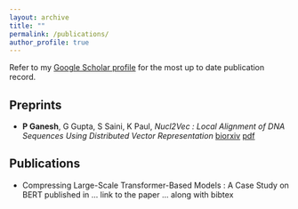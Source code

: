 ```yaml
---
layout: archive
title: ""
permalink: /publications/
author_profile: true
---
```


Refer to my [Google Scholar profile](https://scholar.google.co.in/citations?user=Xd5QJoEAAAAJ&hl=en&oi=ao) for the most up to date publication record.


## Preprints

* **P Ganesh**, G Gupta, S Saini, K Paul, _Nucl2Vec : Local Alignment of DNA Sequences Using Distributed Vector Representation_
[biorxiv](https://www.biorxiv.org/content/10.1101/401851v2.abstract) [pdf](http://prakharg24.github.io/files/nucl2vec.pdf)

## Publications

* Compressing Large-Scale Transformer-Based Models : A Case Study on BERT
  published in ...
  link to the paper ... along with bibtex

